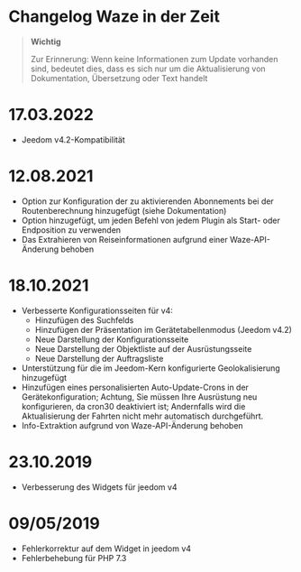 # Changelog Waze in der Zeit

>**Wichtig**
>
>Zur Erinnerung: Wenn keine Informationen zum Update vorhanden sind, bedeutet dies, dass es sich nur um die Aktualisierung von Dokumentation, Übersetzung oder Text handelt

# 17.03.2022

- Jeedom v4.2-Kompatibilität

# 12.08.2021

- Option zur Konfiguration der zu aktivierenden Abonnements bei der Routenberechnung hinzugefügt (siehe Dokumentation)
- Option hinzugefügt, um jeden Befehl von jedem Plugin als Start- oder Endposition zu verwenden
- Das Extrahieren von Reiseinformationen aufgrund einer Waze-API-Änderung behoben

# 18.10.2021

- Verbesserte Konfigurationsseiten für v4:
  - Hinzufügen des Suchfelds
  - Hinzufügen der Präsentation im Gerätetabellenmodus (Jeedom v4.2)
  - Neue Darstellung der Konfigurationsseite
  - Neue Darstellung der Objektliste auf der Ausrüstungsseite
  - Neue Darstellung der Auftragsliste
- Unterstützung für die im Jeedom-Kern konfigurierte Geolokalisierung hinzugefügt
- Hinzufügen eines personalisierten Auto-Update-Crons in der Gerätekonfiguration; Achtung, Sie müssen Ihre Ausrüstung neu konfigurieren, da cron30 deaktiviert ist; Andernfalls wird die Aktualisierung der Fahrten nicht mehr automatisch durchgeführt.
- Info-Extraktion aufgrund von Waze-API-Änderung behoben

# 23.10.2019

- Verbesserung des Widgets für jeedom v4

# 09/05/2019

- Fehlerkorrektur auf dem Widget in jeedom v4
- Fehlerbehebung für PHP 7.3
